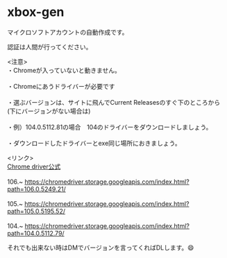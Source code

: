 # xbox-gen
マイクロソフトアカウントの自動作成です。　

認証は人間が行ってください。

<注意>
<br>・Chromeが入っていないと動きません。</br>
<br>・Chromeにあうドライバーが必要です</br>
<br>・選ぶバージョンは、サイトに飛んでCurrent Releasesのすぐ下のところから(下にバージョンがない場合は)</br>
<br>・例）104.0.5112.81の場合　104のドライバーをダウンロードしましょう。</br>
<br>・ダウンロードしたドライバーとexe同じ場所におきましょう。</br>

<リンク>
<br><a href="https://chromedriver.chromium.org/downloads">Chrome driver公式</a></br>
<br>     106.~     https://chromedriver.storage.googleapis.com/index.html?path=106.0.5249.21/</br>
<br>     105.~     https://chromedriver.storage.googleapis.com/index.html?path=105.0.5195.52/</br>
<br>     104.~     https://chromedriver.storage.googleapis.com/index.html?path=104.0.5112.79/</br>

それでも出来ない時はDMでバージョンを言ってくればDLします。😄
